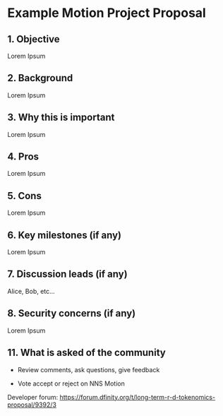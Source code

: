 # Example Motion Project Proposal

## 1. Objective

Lorem Ipsum

## 2. Background

Lorem Ipsum

## 3. Why this is important

Lorem Ipsum

## 4. Pros

Lorem Ipsum

## 5. Cons

Lorem Ipsum

## 6. Key milestones (if any)

Lorem Ipsum

## 7. Discussion leads (if any)

Alice, Bob, etc...

## 8. Security concerns (if any)

Lorem Ipsum

## 11. What is asked of the community

- Review comments, ask questions, give feedback

- Vote accept or reject on NNS Motion

Developer forum: https://forum.dfinity.org/t/long-term-r-d-tokenomics-proposal/9392/3
